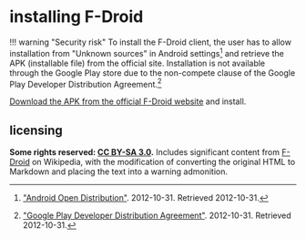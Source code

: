 # installing F-Droid

!!! warning "Security risk"
    To install the F-Droid client, the user has to allow installation from "Unknown sources" in Android settings[^insFDrd1] and retrieve the APK (installable file) from the official site. Installation is not available through the Google Play store due to the non-compete clause of the Google Play Developer Distribution Agreement.[^insFDrd2]

[Download the APK from the official F-Droid website](https://f-droid.org/FDroid.apk) and install.

## licensing
**Some rights reserved: [CC BY-SA 3.0](https://creativecommons.org/licenses/by-sa/3.0/).** Includes significant content from [F-Droid](https://en.wikipedia.org/w/index.php?title=F-Droid&oldid=862843173#Client_application) on Wikipedia, with the modification of converting the original HTML to Markdown and placing the text into a warning admonition.

[^insFDrd1]: ["Android Open Distribution"](https://developer.android.com/distribute/marketing-tools/alternative-distribution.html). 2012-10-31. Retrieved 2012-10-31.
[^insFDrd2]: ["Google Play Developer Distribution Agreement"](https://play.google.com/about/developer-distribution-agreement.html). 2012-10-31. Retrieved 2012-10-31.
